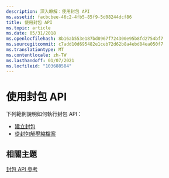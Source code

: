 ```yaml
---
description: 深入瞭解：使用封包 API
ms.assetid: facbcbee-46c2-4fb5-85f9-5d08244dcf86
title: 使用封包 API
ms.topic: article
ms.date: 05/31/2018
ms.openlocfilehash: 8b16ab553e187bd8967f724300e95b8fd2754bf7
ms.sourcegitcommit: c7add10d695482e1ceb72d62b8a4ebd84ea050f7
ms.translationtype: MT
ms.contentlocale: zh-TW
ms.lasthandoff: 01/07/2021
ms.locfileid: "103688584"
---
```

# <a name="using-the-cabinet-api"></a>使用封包 API

下列範例說明如何執行封包 API：

-   [建立封包](creating-a-cabinet.md)
-   [從封包解壓縮檔案](extracting-files-from-a-cabinet.md)

## <a name="related-topics"></a>相關主題

<dl> <dt>

[封包 API 參考](cabinet-api-reference.md)
</dt> </dl>

 

 



